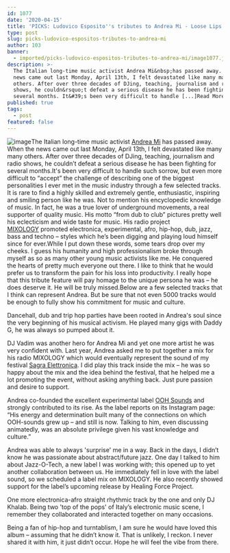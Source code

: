 ```yaml
---
id: 1077
date: '2020-04-15'
title: 'PICKS: Ludovico Esposito''s tributes to Andrea Mi - Loose Lips'
type: post
slug: picks-ludovico-espositos-tributes-to-andrea-mi
author: 103
banner:
  - imported/picks-ludovico-espositos-tributes-to-andrea-mi/image1077.jpeg
description: >-
  The Italian long-time music activist Andrea Mi&nbsp;has passed away. When the
  news came out last Monday, April 13th, I felt devastated like many many
  others. After over three decades of DJing, teaching, journalism and radio
  shows, he couldn&rsquo;t defeat a serious disease he has been fighting for
  several months. It&#39;s been very difficult to handle [...]Read More...
published: true
tags:
  - post
featured: false
---
```

![image](../imported/picks-ludovico-espositos-tributes-to-andrea-mi/image1077.jpeg)The Italian long-time music activist [Andrea Mi](https://www.facebook.com/mrandreami) has passed away. When the news came out last Monday, April 13th, I felt devastated like many many others. After over three decades of DJing, teaching, journalism and radio shows, he couldn’t defeat a serious disease he has been fighting for several months.It's been very difficult to handle such sorrow, but even more difficult to “accept” the challenge of describing one of the biggest personalities I ever met in the music industry through a few selected tracks. It is rare to find a highly skilled and extremely gentle, enthusiastic, inspiring and smiling person like he was. Not to mention his encyclopedic knowledge of music. In fact, he was a true lover of underground movements, a real supporter of quality music. His motto “from dub to club” pictures pretty well his eclecticism and wide taste for music. His radio project [MIXOLOGY](https://www.mixcloud.com/andrea_mi/stream/) promoted electronica, experimental, afro, hip-hop, dub, jazz, bass and techno – styles which he’s been digging and playing loud himself since for ever.While I put down these words, some tears drop over my cheeks. I guess his humanity and high professionalism broke through myself as so as many other young music activists like me. He conquered the hearts of pretty much everyone out there. I like to think that he would prefer us to transform the pain for his loss into productivity. I really hope that this tribute feature will pay homage to the unique persona he was – he does deserve it. He will be truly missed.Below are a few selected tracks that I think can represent Andrea. But be sure that not even 5000 tracks would be enough to fully show his commitment for music and culture.

Dancehall, dub and trip hop parties have been rooted in Andrea's soul since the very beginning of his musical activism. He played many gigs with Daddy G, he was always so pumped about it.

DJ Vadim was another hero for Andrea Mi and yet one more artist he was very confident with. Last year, Andrea asked me to put together a mix for his radio MIXOLOGY which would eventually represent the sound of my festival [Sagra Elettronica](https://www.facebook.com/sagraelettronica/). I did play this track inside the mix – he was so happy about the mix and the idea behind the festival, that he helped me a lot promoting the event, without asking anything back. Just pure passion and desire to support.

Andrea co-founded the excellent experimental label [OOH Sounds](https://ooh-sounds.bandcamp.com/) and strongly contributed to its rise. As the label reports on its Instagram page: “His energy and determination built many of the connections on which OOH-sounds grew up – and still is now. Talking to him, even discussing animatedly, was an absolute privilege given his vast knowledge and culture.”

Andrea was able to always 'surprise' me in a way. Back in the days, I didn’t know he was passionate about abstract/future jazz. One day I talked to him about Jazz-O-Tech, a new label I was working with; this opened up to yet another collaboration between us. He immediately fell in love with the label sound, so we scheduled a label mix on MIXOLOGY. He also recently showed support for the label’s upcoming release by Healing Force Project.

One more electronica-afro straight rhythmic track by the one and only DJ Khalab. Being two 'top of the pops' of Italy’s electronic music scene, I remember they collaborated and interacted together on many occasions.

Being a fan of hip-hop and turntablism, I am sure he would have loved this album – assuming that he didn’t know it. That is unlikely, I reckon. I never shared it with him, it just didn’t occur. Hope he will feel the vibe from there.